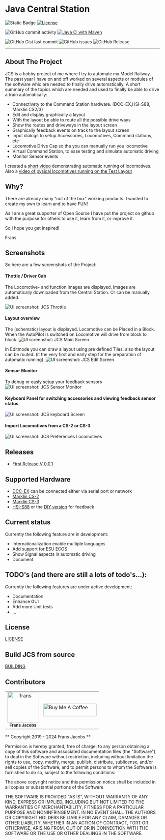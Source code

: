 # Java Central Station

![Static Badge](https://img.shields.io/badge/Model_Railroad-Automation-blue) [![License](https://img.shields.io/badge/License-Apache%202.0-blue.svg)](https://opensource.org/licenses/Apache-2.0) 

![GitHub commit activity](https://img.shields.io/github/commit-activity/w/fransjacobs/model-railway) 
[![Java CI with Maven](https://github.com/fransjacobs/model-railway/actions/workflows/maven.yml/badge.svg?branch=master)](https://github.com/fransjacobs/model-railway/actions/workflows/maven.yml)

![GitHub Gist last commit](https://img.shields.io/github/last-commit/fransjacobs/model-railway)
![GitHub issues](https://img.shields.io/github/issues-raw/fransjacobs/model-railway)
![GitHub Release](https://img.shields.io/github/v/release/fransjacobs/model-railway)
***
## About The Project
JCS is a hobby project of me where I try to automate my Model Railway. The past year I have on and off worked on several aspects or modules of the software whic are needed to finally drive automatically. A short summary of the topics which are needed and used to finally be able to drive a train automatically:
- Connectivety to the Command Station hardware. (DCC-EX,HSI-S88, Marklin CS2/3)
- Edit and display graphically a layout
- With the layout be able to route all the possible drive ways
- Show the routes and driveways in the layout screen
- Graphically feedback events on track to the layout screen
- Input dialogs to setup Accessories, Locomotives, Command stations, etc
- Locomotive Drive Cap so tha you can manually run you locomotive
- Virtual Command Station, to ease testing and simulate automatic driving 
- Monitor Sensor events

I created a [short video](https://youtu.be/xP6eUdScMY0) demonstrating automatic running of locomotives. Also a [video of pysical locomotives running on the Test Layout](https://www.youtube.com/watch?v=CyLmGk6gfHA)

## Why?
There are already many "out of the box" working products. I wanted to create my own to learn and to have FUN!

As I am a great supporter of Open Source I have put the project on github with the purpose for others to use it, learn from it, or improve it.  

So I hope you get inspired!

Frans

## Screenshots
So here are a few screenshots of the Project:
#### Thottle / Driver Cab
The Locomotive- and function images are displayed. Images are automatically downloaded from the Central Station.
Or can be manually added.

![UI screenshot: JCS Throttle](assets/driver_cab.png?raw=true)

#### Layout overview
The (schematic) layout is displayed. Locomotive can be Placed in a Block.
When the AutoPilot is switched on Locomotive will drive from block to block.
![UI screenshot: JCS Main Screen](assets/mainscreen.png?raw=true)

In Editmode you can draw a layout using pre defined Tiles.
also the layout can be routed. (it the very first and early step for the preparation of automatic running).
![UI screenshot: JCS Edit Screen](assets/mainscreen_edit_route.png?raw=true)

#### Sensor Monitor
To debug or easly setup your feedback sensors 
![UI screenshot: JCS Sensor Monitor](assets/sensor_monitor.png?raw=true)

#### Keyboard Panel for switching accessories and viewing feedback sensor status

![UI screenshot: JCS keyboard Screen](assets/keyboard-panel.png?raw=true)

#### Import Locomotives from a CS-2 or CS-3
![UI screenshot: JCS Preferences Locomotives](assets/prefs_locomotives.png?raw=true)

## Releases
* [First Release V 0.0.1](https://github.com/fransjacobs/model-railway/releases/tag/V0.0.1)

## Supported Hardware
* [DCC-EX](https://dcc-ex.com) can be connected either via serial port or network
* [Marklin CS-2](https://www.marklin.nl/producten/details/article/60215)
* [Marklin CS-3](https://www.marklin.nl/producten/details/article/60216)
* [HSI-S88](https://www.ldt-infocenter.com/dokuwiki/doku.php?id=en:hsi-88-usb) or the [DIY version](https://mobatron.4lima.de/2020/05/s88-scanner-mit-arduino) for feedback

## Current status
Currently the following feature are in development:
* Internationalization enable multiple languages
* Add support for ESU ECOS
* Show Signal aspects in automatic driving
* Document

## TODO's (and there are still a lots of todo's...):
Currently the following features are under active development:
* Documentation
* Enhance GUI
* Add more Unit tests
* ...

## License
[LICENSE](LICENSE.md)

## Build JCS from source
[BUILDING](BUILDING.md)

## Contributors

<table>
<tr>
    <td align="center">
        <a href="https://github.com/fransjacobs">
            <img src="https://avatars.githubusercontent.com/u/41232225?v=4" width="100;" alt="frans"/>
            <br />
            <sub><b>Frans Jacobs</b></sub>
        </a>
    </td>
    <td><a href="https://www.buymeacoffee.com/fransjacobs" target="_blank"><img src="https://cdn.buymeacoffee.com/buttons/default-orange.png" alt="Buy Me A Coffee" height="41" width="174"></a>
    </td>
</tr>
</table>

** Copyright 2019 - 2024 Frans Jacobs **

Permission is hereby granted, free of charge, to any person obtaining a copy of this software and associated documentation files (the "Software"),
to deal in the Software without restriction, including without limitation the rights to use, copy, modify, merge, publish, distribute, sublicense,
and/or sell copies of the Software, and to permit persons to whom the Software is furnished to do so, subject to the following conditions:

The above copyright notice and this permission notice shall be included in all copies or substantial portions of the Software.

THE SOFTWARE IS PROVIDED "AS IS", WITHOUT WARRANTY OF ANY KIND, EXPRESS OR IMPLIED, INCLUDING BUT NOT LIMITED TO THE WARRANTIES OF MERCHANTABILITY,
FITNESS FOR A PARTICULAR PURPOSE AND NONINFRINGEMENT. IN NO EVENT SHALL THE AUTHORS OR COPYRIGHT HOLDERS BE LIABLE FOR ANY CLAIM, DAMAGES OR OTHER LIABILITY,
WHETHER IN AN ACTION OF CONTRACT, TORT OR OTHERWISE, ARISING FROM, OUT OF OR IN CONNECTION WITH THE SOFTWARE OR THE USE OR OTHER DEALINGS IN THE SOFTWARE.
